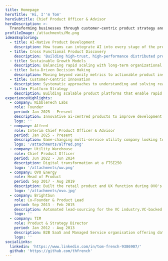 ```yaml
---
title: Homepage
heroTitle: 'Hi, I''m Tom'
heroSubtitle: Chief Product Officer & Advisor
heroDescription: >-
  Transforming businesses through customer-centric product strategy and high-performing teams. 
profileImage: /attachments/Me.png
ideasExploring:
  - title: AI-Native Product Development
    description: How teams can integrate AI into every stage of the product lifecycle
  - title: Cross Functional Product Discovery
    description: 'Building high-trust, high-performance distributed product teams'
  - title: Sustainable Growth Models
    description: Balancing rapid scaling with long-term organizational health
  - title: Data-Driven Decision Making
    description: Moving beyond vanity metrics to actionable product insights
  - title: Customer-Centric Innovation
    description: Systematic approaches to understanding and solving real customer problems
  - title: Platform Strategy
    description: Building scalable product platforms that enable rapid feature development
experienceHighlights:
  - company: NibbleTech Labs
    role: Founder
    period: Jan 2025 - Present
    description: Innovative ai-centred products to improve development workflows. And some fun things too.
    logo: ''
  - company: Alfred
    role: Interim Chief Product Officer & Advisor
    period: Jan 2025 - Present
    description: Game-changing multi-service utility company looking to shake up the industry,
    logo: '/attachments/alfred.png'
  - company: Utility Warehouse
    role: Chief Product Officer
    period: Jun 2022 - Jun 2024
    description: Digital transformation at a FTSE250
    logo: '/attachments/uw.png'
  - company: OVO Energy
    role: Head of Product
    period: Sep 2017 - Aug 2019
    description: Built the retail product and UX function during OVO's scale-up phase and some cool En-tech products as well.
    logo: '/attachments/ovo.jpg'
  - company: BrightSun
    role: Co-Founder & Product Lead
    period: Sep 2013 - Feb 2015
    description: Aotomated lead-sourcing for the VC industry.VC-backed AI startup. 
    logo: ''
  - company: TIM
    role: Product & Strategy Director
    period: Jan 2012 - Aug 2013
    description: B2B SaaS and Managed Service organisation offering data and communication tools for Equity sales teams and Institutional Investors
    logo: ''
socialLinks:
  linkedin: 'https://www.linkedin.com/in/tom-french-9386907/'
  github: 'https://github.com/thfrench'
---
```


